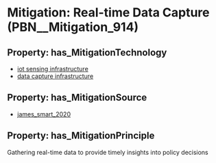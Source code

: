 # Mitigation: __Real-time Data Capture__ (PBN__Mitigation_914)

## Property: has_MitigationTechnology

* [iot sensing infrastructure](../Technology/PBN__Technology_3534)
* [data capture infrastructure](../Technology/PBN__Technology_3539)

## Property: has_MitigationSource

* [james_smart_2020](../Article/PBN__Article_164)

## Property: has_MitigationPrinciple

Gathering real-time data to provide timely insights into policy decisions

